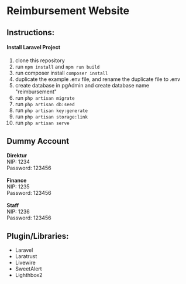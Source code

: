 # Reimbursement Website

## Instructions:

#### Install Laravel Project
1.  clone this repository
2.  run `npm install` and `npm run build`
2.  run composer install `composer install`
3.  duplicate the example .env file, and rename the duplicate file to .env
4.  create database in pgAdmin and create database name "reimbursement"
5.  run `php artisan migrate`
6.  run `php artisan db:seed`
7.  run `php artisan key:generate`
8.  run `php artisan storage:link`
9.  run `php artisan serve`


## Dummy Account
**Direktur** <br />
NIP: 1234 <br />
Password: 123456
<br />
<br />
**Finance** <br />
NIP: 1235 <br />
Password: 123456
<br />
<br />
**Staff** <br />
NIP: 1236 <br />
Password: 123456


## Plugin/Libraries:

-   Laravel
-   Laratrust
-   Livewire
-   SweetAlert
-   Lighthbox2
